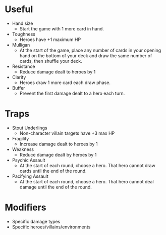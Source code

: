 # Useful

- Hand size
  - Start the game with 1 more card in hand.
- Toughness
  - Heroes have +1 maximum HP
- Mulligan
  - At the start of the game, place any number of cards in your opening hand on the bottom of your deck and draw the same number of cards, then shuffle your deck.
- Resistance
  - Reduce damage dealt to heroes by 1
- Clarity
  - Heroes draw 1 more card each draw phase.
- Buffer
  - Prevent the first damage dealt to a hero each turn.

# Traps

- Stout Underlings
  - Non-character villain targets have +3 max HP
- Fragility
  - Increase damage dealt to heroes by 1
- Weakness
  - Reduce damage dealt by heroes by 1
- Psychic Assault
  - At the start of each round, choose a hero. That hero cannot draw cards until the end of the round.
- Pacifying Assault
  - At the start of each round, choose a hero. That hero cannot deal damage until the end of the round.

# Modifiers
- Specific damage types
- Specific heroes/villains/environments
